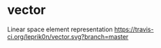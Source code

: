# vector
Linear space element representation
https://travis-ci.org/leprik0n/vector.svg?branch=master
